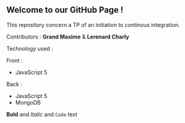 ## Welcome to our GitHub Page !

This repository concern a TP of an initiation to continous integration.


Contributors : **Grand Maxime** & **Lerenard Charly**


Technology used : 

 Front : 
  - JavaScript 5
  
 Back :
  - JavaScript 5
  - MongoDB
  
  

**Bold** and _Italic_ and `Code` text
